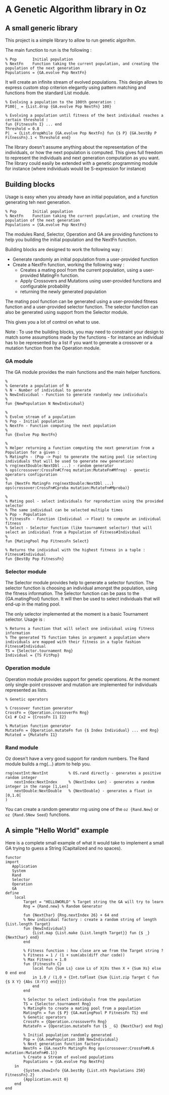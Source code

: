 # A Genetic Algorithm library in Oz

## A small generic library

This project is a simple library to allow to run genetic algorihm. 

The main function to run is the following :

```oz
% Pop 		Initial population
% NextFn	Function taking the current population, and creating the population of the next generation
Populations = {GA.evolve Pop NextFn}
```

It will create an infinite stream of evolved populations. This design allows to express custom stop criterion elegantly using pattern matching and functions from the standard List module.
```oz
% Evolving a population to the 100th generation :
P100|_ = {List.drop {GA.evolve Pop NextFn} 100}

% Evolving a population until fitness of the best individual reaches a certain threshold :
fun {FitnessFn I} ... end
Threshold = 0.8
P|_ = {List.dropWhile {GA.evolve Pop NextFn} fun {$ P} {GA.bestBy P FitnessFn}.1 < Threshold end}
```

The library doesn't assume anything about the representation of the individuals, or how the next population is computed.
This gives full freedom to represent the individuals and next generation computation as you want. 
The library could easily be extended with a genetic programming module for instance (where individuals would be S-expression for instance)

## Building blocks

Usage is easy when you already have an initial population, and a function generating teh next generation.
```oz
% Pop 		Initial population
% NextFn	Function taking the current population, and creating the population of the next generation
Populations = {GA.evolve Pop NextFn}
```

The modules Rand, Selector, Operation and GA are providing functions to help you building the initial population and the NextFn function.

Building blocks are designed to work the following way :
- Generate randomly an initial population from a user-provided function
- Create a NextFn function, working the following way :
	- Creates a mating pool from the current population, using a user-provided MatingFn function.
	- Apply Crossovers and Mutations using user-provided functions and configurable probability
	- returning the newly generated population

The mating pool function can be generated using a user-provided fitness function and a user-provided selector function.
The selector function can also be generated using support from the Selector module.

This gives you a lot of control on what to use. 

Note : To use the building blocks, you may need to constraint your design to match some assumptions made by the functions - for instance an individual has to be represented by a list if you want to generate a crossover or a mutation function from the Operation module.

### GA module

The GA module provides the main functions and the main helper functions.

```oz
%
% Generate a population of N
% N - Number of individual to generate
% NewIndividual - Function to generate randomly new individuals
%
fun {NewPopulation N NewIndividual}

%
% Evolve stream of a population
% Pop - Initial population
% NextFn - Function computing the next population 
%
fun {Evolve Pop NextFn}
	
%
% Helper returning a function computing the next generation from a Population for a given : 
% MatingFn - (Pop -> Pop) to generate the mating pool (ie selecting individuals that will be used to generate new generation)
% rng(nextDouble:NextDbl ...) - random generator
% ops(crossover:CrossFn#Cfreq mutation:MutateFn#Mfreq) - genetic operators configuration
%
fun {NextFn MatingFn rng(nextDouble:NextDbl ...) ops(crossover:CrossFn#Cproba mutation:MutateFn#Mproba)}
	
%
% Mating pool - select individuals for reproduction using the provided selector
% The same individual can be selected multiple times
% Pop - Population
% FitnessFn - Function (Individual -> Float) to compute an individual fitness
% Select - Selector function (like tournament selector) that will select an individual from a Population of Fitness#Individual
%
fun {MatingPool Pop FitnessFn Select}
	
% Returns the individual with the highest fitness in a tuple : Fitness#Individual
fun {BestBy Pop FitnessFn}

```

### Selector module

The Selector module provides help to generate a selector function. The selector function is choosing an individual amongst the population, using the fitness information.
The Selector function can be pass to the {GA.matingPool} function. It will then be used to select individuals that will end-up in the mating pool.

The only selector implemented at the moment is a basic Tournament selector. Usage is :
```oz 
% Returns a function that will select one individual using fitness information
% The generated TS function takes in argument a population where individuals are mapped with their fitness in a tuple fashion Fitness#Individual
TS = {Selector.tournament Rng}
Individual = {TS FitPop}
```

### Operation module

Operation module provides support for genetic operations. At the moment only single-point crossover and mutation are implemented for individuals represented as lists.

```oz
% Genetic operators

% Crossover function generator
CrossFn = {Operation.crossoverFn Rng}
Cx1 # Cx2 = {CrossFn I1 I2}

% Mutation function generator
MutateFn = {Operation.mutateFn fun {$ Index Individual} ... end Rng}
Mutated = {MutateFn I1}
```

### Rand module

Oz doesn't have a very good support for random numbers. The Rand module builds a rng(...) atom to help you.

```oz
rng(nextInt:NextInt 		% OS.rand directly - generates a positive random integer
	nextIndex:NextIndex 	% {NextIndex Len} - generates a random integer in the range [1,Len]
	nextDouble:NextDouble	% {NextDouble} - generates a float in [0,1.0[
)
```

You can create a random generator rng using one of the ```oz {Rand.New}``` or ```oz {Rand.SNew Seed}``` functions.

## A simple "Hello World" example

Here is a complete small example of what it would take to implement a small GA trying to guess a String (Capitalized and no spaces).

```oz
functor
import
   Application
   System
   Rand
   Selector
   Operation
   GA
define
	local
		Target = "HELLOWORLD" % Target string the GA will try to learn
		Rng = {Rand.new} % Random Generator
		
		fun {NextChar} {Rng.nextIndex 26} + 64 end
		% New individual factory : create a random string of length {List.length Target}
		fun {NewIndividual} 
			{List.map {List.make {List.length Target}} fun {$ _} {NextChar} end}
		end
			
		% Fitness function : how close are we from the Target string ?
		% Fitness = 1 / (1 + sum(abs(diff char code))
		% Max Fitness = 1.0
		fun {FitnessFn C}
			local fun {Sum Ls} case Ls of X|Xs then X + {Sum Xs} else 0 end end
			in 1.0 / (1.0 + {Int.toFloat {Sum {List.zip Target C fun {$ X Y} {Abs (X-Y)} end}}})
			end
		end
		
		% Selector to select individuals from the population
		TS = {Selector.tournament Rng}
		% MatingFn to create a mating pool from a population
		MatingFn = fun {$ P} {GA.matingPool P FitnessFn TS} end
		% Genetic operators
		CrossFn = {Operation.crossoverFn Rng}
		MutateFn = {Operation.mutateFn fun {$ _ G} {NextChar} end Rng}
		
		% Initial population randomly generated
		Pop = {GA.newPopulation 100 NewIndividual} 	
		% Next generation function factory
		NextFn = {GA.nextFn MatingFn Rng ops(crossover:CrossFn#0.6 mutation:MutateFn#0.1)}
		% Create a Stream of evolved populations
		Populations = {GA.evolve Pop NextFn}
	in
		{System.showInfo {GA.bestBy {List.nth Populations 250} FitnessFn}.2}
		{Application.exit 0}
	end
end
```